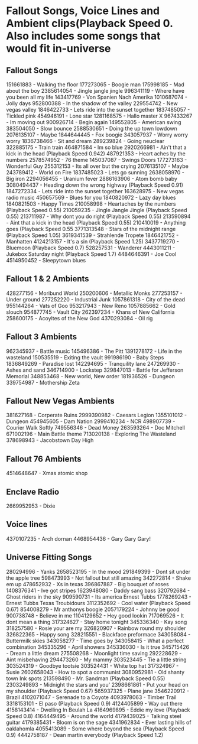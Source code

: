 # Fallout Songs, Voice Lines and Ambient clips(Playback Speed 0. Also includes some songs that would fit in-universe

## Fallout Songs
151661883       - Walking the floor
177273065       - Boogie man
175998185       - Mad about the boy
2385614054      - Jingle jangle jingle
996341119       - Where have you been all my life
143417769       - Von Spanien Nach Amerika
1010687074      - Jolly days
952800388       - In the shadow of the valley
229554742       - New vegas valley
1846422733      - Lets ride into the sunset together
1837485057      - Tickled pink
454946191       - Lone star
1281168575      - Hallo master X
967433267       - Im moving out
900926714       - Begin again
149552805       - American swing
383504050       - Slow bounce
2588530651      - Doing the up town lowdown
2076135107      - Maybe
1844644445      - Fox boogie
343057937       - Worry worry worry
1836738466      - Sit and dream
289239824       - Going neuclear
322885175       - Train train
464871584       - Im so blue
2920266981      - Ain't that a kick in the head (Playback Speed 0.942)
487921353       - Heart aches by the numbers
2578574952      - 76 theme
145037087       - Swings Doors
177273163       - Wonderful Guy
255312153       - Its all over but the crying
2076135107      - Maybe
243789412       - World on Fire
1837485023      - Lets go sunning
2638058970      - Big iron
2294056455      - Uranium fever
2886163906      - Atom bomb baby
3080494437      - Heading down the wrong highway (Playback Speed 0.91)
1847272334      - Lets ride into the sunset together
163628975       - New vegas radio music
450657569       - Blues for you
1840820972      - Lazy day blues
1840821503      - Happy Times
210058998       - Heartaches by the numbers (Playback Speed 0.55)
210059235       - Jingle Jangle Jingle (Playback Speed 0.55)
213711987       - Why dont you do right (Playback Speed 0.55)
213590894       - Aint that a kick in the head (Playback Speed 0.55)
210410019       - Anything goes (Playback Speed 0.55
3771313548      - Stars of the midnight range (Playback Speed 1.05)
3619341539      - Strahlende Tropete
1846421752      - Manhatten
4124213157      - It's a sin (Playback Speed 1.25)
3437719270      - Bluemoon (Playback Speed 0.7)
528257531       - Wanderer
4443011211      - Jukebox Saturday night (Playback Speed 1.7)
4484646391      - Joe Cool
4514950452      - Sleepytown blues

## Fallout 1 & 2 Ambients
428277156       - Moribund World
250200606       - Metallic Monks
277253157       - Under ground
277252220       - Industrial Junk
1057861318      - City of the dead
955144264       - Vats of Goo
953217943       - New Reno
1057885662      - Gold slouch
954877745       - Vault City
262397234       - Khans of New California
258600175       - Acoyltes of the New God
4370293084      - Oil rig

## Fallout 3 Ambients
962345937       - Battle music
145496386       - The Pitt
1391278172      - Life in the wasteland
150535519       - Exiting the vault
991986190       - Baby Steps
1836849269      - Paradise lost
142294695       - Tranquility lane
247269930       - Ashes and sand
346714900       - Lockstep
329847013       - Battle for Jefferson Memorial
348853468       - New world, New order
181936526       - Dungeon
339754987       - Mothership Zeta

## Fallout New Vegas Ambients
381627168       - Corperate Ruins
2999390982      - Caesars Legion
1355101012      - Dungeon
454945605       - Dam Nation
2999410234      - NCR
498907739       - Courier Walk Softly
749556346       - Dead Money
263593264       - Doc Mitchell
671002196       - Main Battle theme
713020138       - Exploring The Wasteland
378698943       - Jacobstown Day High

## Fallout 76 Ambients
4514648647      - Xmas atomic shop

## Enclave Radio
2669952953      - Dixie

## Voice lines
4370107235      - Arch dornan
4468954436      - Gary Gary Gary!

## Universe Fitting Songs
280294996       - Yanks
2658523195      - In the mood
291849399       - Dont sit under the apple tree
598473993       - Not fallout but still amazing
342272814       - Shake em up
478652932       - Xs in texas
396867887       - Big bouquet of roses
1408376341      - Ive got stripes
1623948080      - Daddy sang bass
320792684       - Ghost riders in the sky
909590731       - Its america Ernest Tubbs
1778269243      - Ernest Tubbs Texas Troubidours
3112352692      - Cool water (Playback Speed 0.67)
854008279       - Mr anthonys boogie
2057179224      - Johnny be good
900738748       - Believe in me
1104129652      - Hey good lookin
717069526       - It dont mean a thing
317324627       - Stay home tonight
345336340       - Kay song
318257580       - Rosie your are my
326820907       - Rainbow round my shoulder
326822365       - Happy song
328215551       - Blackface preformace 
343058084       - Buttermilk skies
343058277       - Time goes by
343058415       - What a perfect combination
345335296       - April showers
345336030       - Is it true
345715426       - Dream a little dream
275508268       - Moonlight time saving 
292228629       - Aint misbehaving
294473260       - My mammy
303523445       - Tie a little string
303524319       - Goodbye tootsie 
303524431       - White top hat
317324967       - Susie 
2602658043      - How to spot a communist 
3080952981      - Old shanty town Ink spots
213598490       - Mr. Sandman (Playback Speed 0.55)
2303249893      - Midnight the stars and you'
2398661861      - Put your head on my shoulder (Playback Speed 0.67)
565937325       - Plane jane
3546220912      - Brazil
4102071047      - Serenade to a Coyote
4093978063      - Timber Trail
3318153101      - El paso (Playback Speed 0.9)
4124405899      - Way out there
4158143414      - Dwelling In Beulah La
4164969895      - Eddie my love (Playback Speed 0.8)
4164449495      - Around the world
4179439025      - Talking steel guitar 
4179385431      - Bloom is on the sage
4341962834      - Ever lasting hills of oaklahomla
4055413089      - Some where beyond the sea (Playback Speed 0.9)
4442758187      - Dean martin everybody (Playback Speed 1.2)
